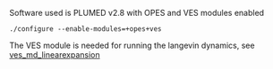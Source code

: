 Software used is PLUMED v2.8 with OPES and VES modules enabled

`./configure --enable-modules=+opes+ves`

The VES module is needed for running the langevin dynamics, see [ves_md_linearexpansion](https://www.plumed.org/doc-master/user-doc/html/ves_md_linearexpansion.html)
